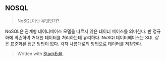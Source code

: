 
## NOSQL



> NoSQL이란 무엇인가?

NoSQL은 관계형 데이터베이스 모델을 따르지 않은 데이터 베이스를 의미한다. 반 정규화에 의존하여 거대한 데이터를 처리하는데 유리하다. NoSQL데이터베이스는 SQL 같은 표준화된 접근 방법이 없다. 각자 나름대로의 방법으로 데이터를 저장한다.


> Written with [StackEdit](https://stackedit.io/).
<!--stackedit_data:
eyJoaXN0b3J5IjpbLTE0ODI0NjE3MDJdfQ==
-->